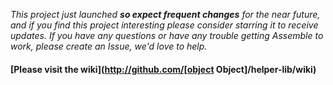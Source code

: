 _This project just launched **so expect frequent changes** for the near future, and if you find this project interesting please consider starring it to receive updates. If you have any questions or have any trouble getting Assemble to work, please create an Issue, we'd love to help._

#### [Please visit the wiki](http://github.com/[object Object]/helper-lib/wiki)